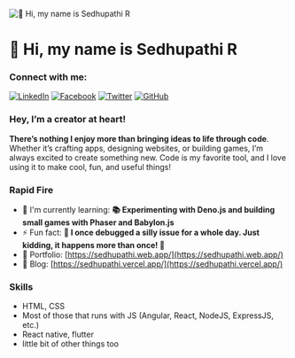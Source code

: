 ![👋 Hi, my name is Sedhupathi R](https://www.21kschool.com/za/wp-content/uploads/sites/23/2024/03/What-Is-Block-Coding-For-Kids_Guide-To-Get-Started-With-Learning-Block-Coding.jpg)

# 👋 Hi, my name is Sedhupathi R

### Connect with me:
[![LinkedIn](https://img.shields.io/badge/LinkedIn-0077B5?style=for-the-badge&logo=linkedin&logoColor=white)](https://www.linkedin.com/in/sedhupathi1411) 
[![Facebook](https://img.shields.io/badge/Facebook-1877F2?style=for-the-badge&logo=facebook&logoColor=white)](https://www.facebook.com/sedhupathi1411) 
[![Twitter](https://img.shields.io/badge/Twitter-000000?style=for-the-badge&logo=X&logoColor=white)](https://twitter.com/sedhupathi1411) 
[![GitHub](https://img.shields.io/badge/GitHub-100000?style=for-the-badge&logo=github&logoColor=white)](https://github.com/Sedhupathi1411)

### Hey, I’m a creator at heart!
**There’s nothing I enjoy more than bringing ideas to life through code**. Whether it’s crafting apps, designing websites, or building games, I’m always excited to create something new. Code is my favorite tool, and I love using it to make cool, fun, and useful things!

### Rapid Fire
- 🌱 I'm currently learning: **📚 Experimenting with Deno.js and building small games with Phaser and Babylon.js**
- ⚡ Fun fact: **🎢 I once debugged a silly issue for a whole day. Just kidding, it happens more than once! 🥶**
- 📂 Portfolio: [https://sedhupathi.web.app/](https://sedhupathi.web.app/)
- 📝 Blog: [https://sedhupathi.vercel.app/](https://sedhupathi.vercel.app/)

### Skills
- HTML, CSS
- Most of those that runs with JS (Angular, React, NodeJS, ExpressJS, etc.)
- React native, flutter
- little bit of other things too
